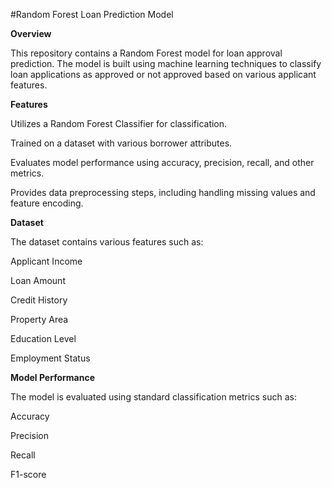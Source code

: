 #Random Forest Loan Prediction Model

**Overview**

This repository contains a Random Forest model for loan approval prediction. The model is built using machine learning techniques to classify loan applications as approved or not approved based on various applicant features.

**Features**

Utilizes a Random Forest Classifier for classification.

Trained on a dataset with various borrower attributes.

Evaluates model performance using accuracy, precision, recall, and other metrics.

Provides data preprocessing steps, including handling missing values and feature encoding.

**Dataset**

The dataset contains various features such as:

Applicant Income

Loan Amount

Credit History

Property Area

Education Level

Employment Status

**Model Performance**

The model is evaluated using standard classification metrics such as:

Accuracy

Precision

Recall

F1-score
